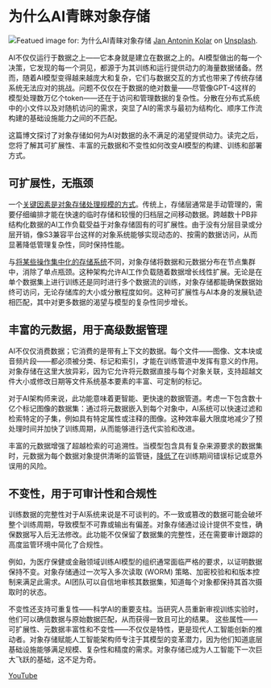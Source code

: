 # 为什么AI青睐对象存储

![Featued image for: 为什么AI青睐对象存储](https://cdn.thenewstack.io/media/2025/01/d25712eb-jan-antonin-kolar-lrox0shwjuq-unsplash-1024x711.jpg)
[Jan Antonin Kolar](https://unsplash.com/@jankolar?utm_content=creditCopyText&utm_medium=referral&utm_source=unsplash) on
[Unsplash](https://unsplash.com/photos/brown-wooden-drawer-lRoX0shwjUQ?utm_content=creditCopyText&utm_medium=referral&utm_source=unsplash).

AI不仅仅运行于数据之上——它本身就是建立在数据之上的。AI模型做出的每一个决策，它发现的每一个洞见，都源于为其训练和运行提供动力的海量数据储备。然而，随着AI模型变得越来越庞大和复杂，它们与数据交互的方式也带来了传统存储系统无法应对的挑战。问题不仅仅在于数据的绝对数量——尽管像GPT-4这样的模型处理数万亿个token——还在于访问和管理数据的复杂性。分散在分布式系统中的小文件以及对随机访问的需求，突显了AI的需求与最初为结构化、顺序工作流构建的基础设施能力之间的不匹配。

这篇博文探讨了对象存储如何为AI对数据的永不满足的渴望提供动力。读完之后，您将了解其可扩展性、丰富的元数据和不变性如何改变AI模型的构建、训练和部署方式。

## 可扩展性，无瓶颈

一个[关键因素是对象存储处理规模的方式](https://thenewstack.io/bigquery-pricing-a-users-guide/)。传统上，存储层通常是手动管理的，需要仔细编排才能在快速的临时存储和较慢的归档层之间移动数据。跨越数十PB非结构化数据的AI工作负载受益于对象存储固有的可扩展性。由于没有分层目录或分层开销，像S3兼容平台这样的对象系统能够实现动态的、按需的数据访问，从而显著降低管理复杂性，同时保持性能。

与[将某些操作集中化的存储系统](https://thenewstack.io/dynamodb-when-to-move-out/)不同，对象存储将数据和元数据分布在节点集群中，消除了单点瓶颈。这种架构允许AI工作负载随着数据增长线性扩展。无论是在单个数据集上进行训练还是同时进行多个数据流的训练，对象存储都能确保数据始终可访问，无论存储库的大小或分散程度如何。这种可扩展性与AI本身的发展轨迹相匹配，其中对更多数据的渴望与模型的复杂性同步增长。

## 丰富的元数据，用于高级数据管理

AI不仅仅消费数据；它消费的是带有上下文的数据。每个文件——图像、文本块或音频片段——都必须被分类、标记和索引，才能在训练管道中发挥有意义的作用。对象存储在这里大放异彩，因为它允许将元数据直接与每个对象关联，支持超越文件大小或修改日期等文件系统基本要素的丰富、可定制的标记。

对于AI架构师来说，此功能意味着更智能、更快速的数据管道。考虑一下包含数十亿个标记图像的数据集：通过将元数据嵌入到每个对象中，AI系统可以快速过滤和检索特定的子集，例如具有特定属性或注释的图像。这种效率最大限度地减少了预处理时间并加快了训练周期，从而能够进行迭代实验和改进。

丰富的元数据增强了超越检索的可追溯性。当模型包含具有复杂来源要求的数据集时，元数据为每个数据对象提供清晰的监管链，[降低了](https://thenewstack.io/how-to-simplify-kubernetes-updates-and-reduce-risk/)在训练期间错误标记或意外误用的风险。

## 不变性，用于可审计性和合规性

训练数据的完整性对于AI系统来说是不可谈判的。不一致或篡改的数据可能会破坏整个训练周期，导致模型不可靠或输出有偏差。对象存储通过设计提供不变性，确保数据写入后无法修改。此功能不仅保留了数据集的完整性，还在需要审计跟踪的高度监管环境中简化了合规性。

例如，为医疗保健或金融领域训练AI模型的组织通常面临严格的要求，以证明数据保持不变。对象存储通过一次写入多次读取 (WORM) 策略、加密校验和和版本控制来满足此需求。AI团队可以自信地审核其数据集，知道每个对象都保持其首次摄取时的状态。

不变性还支持可重复性——科学AI的重要支柱。当研究人员重新审视训练实验时，他们可以确信数据与原始数据匹配，从而获得一致且可比的结果。
这些属性——可扩展性、元数据丰富性和不变性——不仅仅是特性，更是现代人工智能创新的推动者。对象存储赋能人工智能架构师专注于其模型的变革潜力，因为他们知道底层基础设施能够满足规模、复杂性和精度的需求。对象存储已成为人工智能下一次巨大飞跃的基础，这不足为奇。

[YouTube](https://youtube.com/thenewstack?sub_confirmation=1)